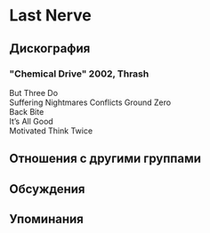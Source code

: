 # Last Nerve



## Дискография

### "Chemical Drive" 2002, Thrash

But Three Do   
Suffering 
Nightmares 
Conflicts 
Ground Zero  
Back Bite  
It’s All Good  
Motivated 
Think Twice  



## Отношения с другими группами


## Обсуждения


## Упоминания

